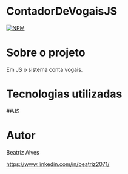 # ContadorDeVogaisJS


[![NPM](https://img.shields.io/npm/l/react)](https://github.com/bea3853/Calculadora/blob/main/LICENSE)

  

#  Sobre o projeto

  

Em JS o sistema conta vogais.    

  
#  Tecnologias utilizadas
##JS



#  Autor

  

Beatriz Alves

  

https://www.linkedin.com/in/beatriz2071/


